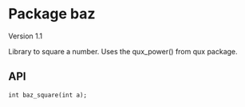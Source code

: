 # Package baz

Version 1.1

Library to square a number. Uses the qux_power() from qux package.

## API

```
int baz_square(int a);
```
